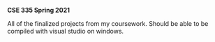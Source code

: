 **CSE 335 Spring 2021**

All of the finalized projects from my coursework. Should be able to be compiled with visual studio on windows.
